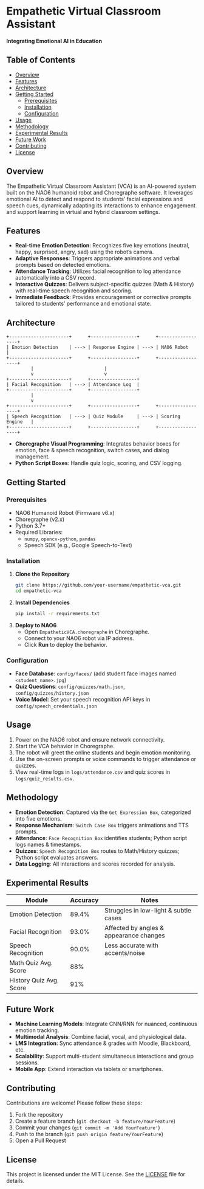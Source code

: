 # Empathetic Virtual Classroom Assistant
**Integrating Emotional AI in Education**

 
## Table of Contents
- [Overview](#overview)
- [Features](#features)
- [Architecture](#architecture)
- [Getting Started](#getting-started)
  - [Prerequisites](#prerequisites)
  - [Installation](#installation)
  - [Configuration](#configuration)
- [Usage](#usage)
- [Methodology](#methodology)
- [Experimental Results](#experimental-results)
- [Future Work](#future-work)
- [Contributing](#contributing)
- [License](#license)

## Overview
The Empathetic Virtual Classroom Assistant (VCA) is an AI-powered system built on the NAO6 humanoid robot and Choregraphe software. It leverages emotional AI to detect and respond to students’ facial expressions and speech cues, dynamically adapting its interactions to enhance engagement and support learning in virtual and hybrid classroom settings.

## Features
- **Real-time Emotion Detection**: Recognizes five key emotions (neutral, happy, surprised, angry, sad) using the robot’s camera.
- **Adaptive Responses**: Triggers appropriate animations and verbal prompts based on detected emotions.
- **Attendance Tracking**: Utilizes facial recognition to log attendance automatically into a CSV record.
- **Interactive Quizzes**: Delivers subject-specific quizzes (Math & History) with real-time speech recognition and scoring.
- **Immediate Feedback**: Provides encouragement or corrective prompts tailored to students’ performance and emotional state.

## Architecture
```
+----------------------+      +-----------------+      +------------------+
| Emotion Detection    | ---> | Response Engine | ---> | NAO6 Robot       |
+----------------------+      +-----------------+      +------------------+
         |                          |
         v                          v
+----------------------+      +-----------------+
| Facial Recognition   | ---> | Attendance Log  |
+----------------------+      +-----------------+
         |
         v
+----------------------+      +-----------------+      +------------------+
| Speech Recognition   | ---> | Quiz Module     | ---> | Scoring Engine   |
+----------------------+      +-----------------+      +------------------+
```  

- **Choregraphe Visual Programming**: Integrates behavior boxes for emotion, face & speech recognition, switch cases, and dialog management.
- **Python Script Boxes**: Handle quiz logic, scoring, and CSV logging.

## Getting Started
### Prerequisites
- NAO6 Humanoid Robot (Firmware v6.x)
- Choregraphe (v2.x)
- Python 3.7+
- Required Libraries:
  - `numpy`, `opencv-python`, `pandas`
  - Speech SDK (e.g., Google Speech-to-Text)

### Installation
1. **Clone the Repository**
   ```bash
   git clone https://github.com/your-username/empathetic-vca.git
   cd empathetic-vca
   ```
2. **Install Dependencies**
   ```bash
   pip install -r requirements.txt
   ```
3. **Deploy to NAO6**
   - Open `EmpatheticVCA.choregraphe` in Choregraphe.
   - Connect to your NAO6 robot via IP address.
   - Click **Run** to deploy the behavior.

### Configuration
- **Face Database**: `config/faces/` (add student face images named `<student_name>.jpg`)
- **Quiz Questions**: `config/quizzes/math.json`, `config/quizzes/history.json`
- **Voice Model**: Set your speech recognition API keys in `config/speech_credentials.json`

## Usage
1. Power on the NAO6 robot and ensure network connectivity.
2. Start the VCA behavior in Choregraphe.
3. The robot will greet the online students and begin emotion monitoring.
4. Use the on-screen prompts or voice commands to trigger attendance or quizzes.
5. View real-time logs in `logs/attendance.csv` and quiz scores in `logs/quiz_results.csv`.

## Methodology
- **Emotion Detection**: Captured via the `Get Expression Box`, categorized into five emotions.
- **Response Mechanism**: `Switch Case Box` triggers animations and TTS prompts.
- **Attendance**: `Face Recognition Box` identifies students; Python script logs names & timestamps.
- **Quizzes**: `Speech Recognition Box` routes to Math/History quizzes; Python script evaluates answers.
- **Data Logging**: All interactions and scores recorded for analysis.

## Experimental Results
| Module                 | Accuracy | Notes                                   |
|------------------------|----------|-----------------------------------------|
| Emotion Detection      | 89.4%    | Struggles in low-light & subtle cases   |
| Facial Recognition     | 93.0%    | Affected by angles & appearance changes |
| Speech Recognition     | 90.0%    | Less accurate with accents/noise        |
| Math Quiz Avg. Score   | 88%      |                                         |
| History Quiz Avg. Score| 91%      |                                         |

## Future Work
- **Machine Learning Models**: Integrate CNN/RNN for nuanced, continuous emotion tracking.
- **Multimodal Analysis**: Combine facial, vocal, and physiological data.
- **LMS Integration**: Sync attendance & grades with Moodle, Blackboard, etc.
- **Scalability**: Support multi-student simultaneous interactions and group sessions.
- **Mobile App**: Extend interaction via tablets or smartphones.

## Contributing
Contributions are welcome! Please follow these steps:
1. Fork the repository
2. Create a feature branch (`git checkout -b feature/YourFeature`)
3. Commit your changes (`git commit -m 'Add YourFeature'`)
4. Push to the branch (`git push origin feature/YourFeature`)
5. Open a Pull Request

## License
This project is licensed under the MIT License. See the [LICENSE](LICENSE) file for details.

